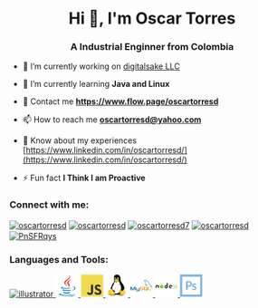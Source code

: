 <h1 align="center">Hi 👋, I'm Oscar Torres</h1>
<h3 align="center">A Industrial Enginner from Colombia</h3>

- 🔭 I’m currently working on [digitalsake LLC](https://digitalsake.com/)

- 🌱 I’m currently learning **Java and Linux**

- 💬 Contact me **https://www.flow.page/oscartorresd**

- 📫 How to reach me **oscartorresd@yahoo.com**

- 📄 Know about my experiences [https://www.linkedin.com/in/oscartorresd/](https://www.linkedin.com/in/oscartorresd/)

- ⚡ Fun fact **I Think I am Proactive**

<h3 align="left">Connect with me:</h3>
<p align="left">
<a href="https://twitter.com/oscartorresd" target="blank"><img align="center" src="https://raw.githubusercontent.com/rahuldkjain/github-profile-readme-generator/master/src/images/icons/Social/twitter.svg" alt="oscartorresd" height="30" width="40" /></a>
<a href="https://linkedin.com/in/oscartorresd" target="blank"><img align="center" src="https://raw.githubusercontent.com/rahuldkjain/github-profile-readme-generator/master/src/images/icons/Social/linked-in-alt.svg" alt="oscartorresd" height="30" width="40" /></a>
<a href="https://fb.com/oscartorresd7" target="blank"><img align="center" src="https://raw.githubusercontent.com/rahuldkjain/github-profile-readme-generator/master/src/images/icons/Social/facebook.svg" alt="oscartorresd7" height="30" width="40" /></a>
<a href="https://instagram.com/oscartorresd" target="blank"><img align="center" src="https://raw.githubusercontent.com/rahuldkjain/github-profile-readme-generator/master/src/images/icons/Social/instagram.svg" alt="oscartorresd" height="30" width="40" /></a>
<a href="https://discord.gg/PnSFRqys" target="blank"><img align="center" src="https://raw.githubusercontent.com/rahuldkjain/github-profile-readme-generator/master/src/images/icons/Social/discord.svg" alt="PnSFRqys" height="30" width="40" /></a>
</p>

<h3 align="left">Languages and Tools:</h3>
<p align="left"> <a href="https://www.adobe.com/in/products/illustrator.html" target="_blank"> <img src="https://www.vectorlogo.zone/logos/adobe_illustrator/adobe_illustrator-icon.svg" alt="illustrator" width="40" height="40"/> </a> <a href="https://www.java.com" target="_blank"> <img src="https://raw.githubusercontent.com/devicons/devicon/master/icons/java/java-original.svg" alt="java" width="40" height="40"/> </a> <a href="https://developer.mozilla.org/en-US/docs/Web/JavaScript" target="_blank"> <img src="https://raw.githubusercontent.com/devicons/devicon/master/icons/javascript/javascript-original.svg" alt="javascript" width="40" height="40"/> </a> <a href="https://www.linux.org/" target="_blank"> <img src="https://raw.githubusercontent.com/devicons/devicon/master/icons/linux/linux-original.svg" alt="linux" width="40" height="40"/> </a> <a href="https://www.mysql.com/" target="_blank"> <img src="https://raw.githubusercontent.com/devicons/devicon/master/icons/mysql/mysql-original-wordmark.svg" alt="mysql" width="40" height="40"/> </a> <a href="https://nodejs.org" target="_blank"> <img src="https://raw.githubusercontent.com/devicons/devicon/master/icons/nodejs/nodejs-original-wordmark.svg" alt="nodejs" width="40" height="40"/> </a> <a href="https://www.photoshop.com/en" target="_blank"> <img src="https://raw.githubusercontent.com/devicons/devicon/master/icons/photoshop/photoshop-line.svg" alt="photoshop" width="40" height="40"/> </a> </p>
